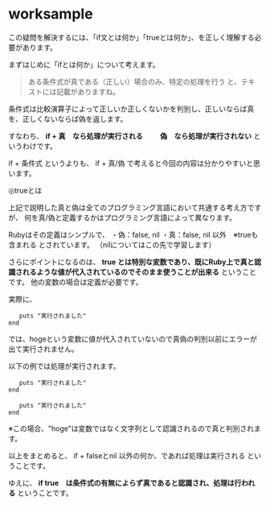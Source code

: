 # worksample
この疑問を解決するには、「if文とは何か」「trueとは何か」、を正しく理解する必要があります。


まずはじめに「ifとは何か」について考えます。
>ある条件式が真である（正しい）場合のみ、特定の処理を行う
と、テキストには記載がありますね。

条件式は比較演算子によって正しいか正しくないかを判別し、正しいならば真を、正しくないならば偽を返します。

すなわち、
**if + 真　なら処理が実行される
　　 偽　なら処理が実行されない**
というわけです。

if + 条件式 というよりも、 if + 真/偽 で考えると今回の内容は分かりやすいと思います。


◎trueとは

上記で説明した真と偽は全てのプログラミング言語において共通する考え方ですが、
何を真/偽と定義するかはプログラミング言語によって異なります。

Rubyはその定義はシンプルで、
・偽：false, nil
・真：false, nil 以外　※trueも含まれる
とされています。
（nilについてはこの先で学習します）

さらにポイントになるのは、
**true とは特別な変数であり、既にRuby上で真と認識されるような値が代入されているのでそのまま使うことが出来る** ということです。
他の変数の場合は定義が必要です。


実際に、
```if hoge
   puts "実行されました"
end
```
では、hogeという変数に値が代入されていないので真偽の判別以前にエラーが出て実行されません。

以下の例では処理が実行されます。
```if true
   puts "実行されました"
end
```
```if "hoge"
   puts "実行されました"
end
```
※この場合、"hoge"は変数ではなく文字列として認識されるので真と判別されます。


以上をまとめると、
if + falseとnil 以外の何か、であれば処理は実行される ということです。

ゆえに、 **if true　は条件式の有無によらず真であると認識され、処理は行われる** ということです。
